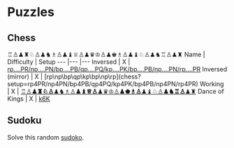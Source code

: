# Puzzles


## Chess
♖♙♟♜♘♙♟♞♗♙♟♝♕♙♟♛♔♙♟♚♗♙♟♝♘♙♟♞♖♙♟♜
Name | Difficulty | Setup
---  |---         |---
Inversed | X | [rp....PR/np....PN/bp....PB/qp....PQ/kp....PK/bp....PB/np....PN/rp....PR](chess?setup=rp4PR/np4PN/bp4PB/qp4PQ/kp4PK/bp4PB/np4PN/rp4PR)
Inversed (mirror) | X | [rp\np\bp\qp\kp\bp\np\rp\](chess?setup=rp4PR/np4PN/bp4PB/qp4PQ/kp4PK/bp4PB/np4PN/rp4PR)
Working | X | [♖♙____♟♜♘♙____♟♞♗♙____♟♝♕♙____♟♛♔♙____♟♚♗♙____♟♝♘♙____♟♞♖♙____♟♜](chess?setup=♖♙____♟♜♘♙____♟♞♗♙____♟♝♕♙____♟♛♔♙____♟♚♗♙____♟♝♘♙____♟♞♖♙____♟♜)
Dance of Kings | X | [k6K](chess?setup=k6K)

## Sudoku
Solve this random [sudoko](https://upload.wikimedia.org/wikipedia/commons/3/32/9x9_Empty_Sudoku_Grid.svg).
